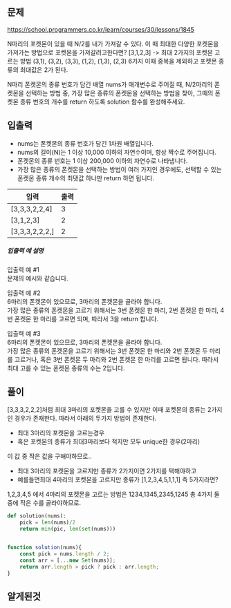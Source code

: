
## 문제
https://school.programmers.co.kr/learn/courses/30/lessons/1845

N마리의 포켓몬이 있을 때 N/2를 내가 가져갈 수 있다.
이 때 최대한 다양한 포켓몬을 가져가는 방법으로 포켓몬을 가져갈려고한다면?
[3,1,2,3] 
-> 최대 2가지의 포켓몬 고르는 방법 (3,1), (3,2), (3,3), (1,2), (1,3), (2,3) 6가지
이때 중복을 제외하고 포켓몬 종류의 최대값은 2가 된다.


 N마리 폰켓몬의 종류 번호가 담긴 배열 nums가 매개변수로 주어질 때, N/2마리의 폰켓몬을 선택하는 방법 중, 가장 많은 종류의 폰켓몬을 선택하는 방법을 찾아, 그때의 폰켓몬 종류 번호의 개수를 return 하도록 solution 함수를 완성해주세요.

## 입출력 


- nums는 폰켓몬의 종류 번호가 담긴 1차원 배열입니다.
- nums의 길이(N)는 1 이상 10,000 이하의 자연수이며, 항상 짝수로 주어집니다.
- 폰켓몬의 종류 번호는 1 이상 200,000 이하의 자연수로 나타냅니다.
- 가장 많은 종류의 폰켓몬을 선택하는 방법이 여러 가지인 경우에도, 선택할 수 있는 폰켓몬 종류 개수의 최댓값 하나만 return 하면 됩니다.


| 입력          | 출력 |
| ------------- | ---- |
| [3,3,3,2,2,4] | 3    |
| [3,1,2,3]     | 2    |
| [3,3,3,2,2,2,]              |     2 |

##### 입출력 예 설명

입출력 예 #1  
문제의 예시와 같습니다.

입출력 예 #2  
6마리의 폰켓몬이 있으므로, 3마리의 폰켓몬을 골라야 합니다.  
가장 많은 종류의 폰켓몬을 고르기 위해서는 3번 폰켓몬 한 마리, 2번 폰켓몬 한 마리, 4번 폰켓몬 한 마리를 고르면 되며, 따라서 3을 return 합니다.

입출력 예 #3  
6마리의 폰켓몬이 있으므로, 3마리의 폰켓몬을 골라야 합니다.  
가장 많은 종류의 폰켓몬을 고르기 위해서는 3번 폰켓몬 한 마리와 2번 폰켓몬 두 마리를 고르거나, 혹은 3번 폰켓몬 두 마리와 2번 폰켓몬 한 마리를 고르면 됩니다. 따라서 최대 고를 수 있는 폰켓몬 종류의 수는 2입니다.

## 풀이

[3,3,3,2,2,2]처럼 최대 3마리의 포켓몬을 고를 수 있지만 이때 포켓몬의 종류는 2가지인 경우가 존재한다.
따라서 아래의 두가지 방법이 존재한다.
- 최대 3마리의 포켓몬을 고르는경우
- 혹은 포켓몬의 종류가 최대3마리보다 적지만 모두 unique한 경우(2마리)

이 값 중 작은 값을 구해야하므로..

- 최대 3마리의 포켓몬을 고르지만 종류가 2가지이면 2가지를 택해야하고
- 예를들면최대 4마리의 포켓몬을 고르지만 종류가 [1,2,3,4,5,1,1,1] 즉 5가지라면? 

1,2,3,4,5 에서 4마리의 포켓몬을 고르는 방법은  1234,1345,2345,1245 총 4가지 둘중에 작은 수를 골라야하므로.



```python 
def solution(nums):
	pick = len(nums)/2
	return min(pic, len(set(nums)))
```


```js

function solution(nums){
	const pick = nums.length / 2; 
	const arr = [...new Set(nums)];
	return arr.length > pick ? pick : arr.length; 
}

```

## 알게된것
